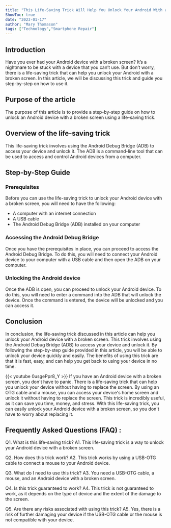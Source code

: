 ```yaml
---
title: "This Life-Saving Trick Will Help You Unlock Your Android With a Broken Screen!"
ShowToc: true 
date: "2023-01-17"
author: "Mary Thomason" 
tags: ["Technology","Smartphone Repair"]
---
```

## Introduction

Have you ever had your Android device with a broken screen? It’s a nightmare to be stuck with a device that you can’t use. But don’t worry, there is a life-saving trick that can help you unlock your Android with a broken screen. In this article, we will be discussing this trick and guide you step-by-step on how to use it.

## Purpose of the article

The purpose of this article is to provide a step-by-step guide on how to unlock an Android device with a broken screen using a life-saving trick.

## Overview of the life-saving trick

This life-saving trick involves using the Android Debug Bridge (ADB) to access your device and unlock it. The ADB is a command-line tool that can be used to access and control Android devices from a computer.

## Step-by-Step Guide

### Prerequisites

Before you can use the life-saving trick to unlock your Android device with a broken screen, you will need to have the following:

- A computer with an internet connection
- A USB cable
- The Android Debug Bridge (ADB) installed on your computer

### Accessing the Android Debug Bridge

Once you have the prerequisites in place, you can proceed to access the Android Debug Bridge. To do this, you will need to connect your Android device to your computer with a USB cable and then open the ADB on your computer.

### Unlocking the Android device

Once the ADB is open, you can proceed to unlock your Android device. To do this, you will need to enter a command into the ADB that will unlock the device. Once the command is entered, the device will be unlocked and you can access it.

## Conclusion

In conclusion, the life-saving trick discussed in this article can help you unlock your Android device with a broken screen. This trick involves using the Android Debug Bridge (ADB) to access your device and unlock it. By following the step-by-step guide provided in this article, you will be able to unlock your device quickly and easily. The benefits of using this trick are that it is fast, easy, and can help you get back to using your device in no time.

{{< youtube 0usgePpr8_Y >}} 
If you have an Android device with a broken screen, you don't have to panic. There is a life-saving trick that can help you unlock your device without having to replace the screen. By using an OTG cable and a mouse, you can access your device's home screen and unlock it without having to replace the screen. This trick is incredibly useful, as it can save you time, money, and stress. With this life-saving trick, you can easily unlock your Android device with a broken screen, so you don't have to worry about replacing it.

## Frequently Asked Questions (FAQ) :
Q1. What is this life-saving trick?
A1. This life-saving trick is a way to unlock your Android device with a broken screen.

Q2. How does this trick work?
A2. This trick works by using a USB-OTG cable to connect a mouse to your Android device.

Q3. What do I need to use this trick?
A3. You need a USB-OTG cable, a mouse, and an Android device with a broken screen.

Q4. Is this trick guaranteed to work?
A4. This trick is not guaranteed to work, as it depends on the type of device and the extent of the damage to the screen.

Q5. Are there any risks associated with using this trick?
A5. Yes, there is a risk of further damaging your device if the USB-OTG cable or the mouse is not compatible with your device.


